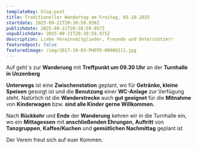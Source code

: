 ```yaml
---
templateKey: blog-post
title: Traditioneller Wandertag am Freitag, 03.10.2025
startdate: 2025-09-21T20:30:59.938Z
publishdate: 2025-09-21T20:30:59.957Z
unpublishdate: 2025-09-21T20:30:59.975Z
description: Liebe Vereinsmitglieder, Freunde und Unterstützer!
featuredpost: false
featuredimage: /img/2017-10-03-PHOTO-00000211.jpg
---
```

A﻿uf geht`s zur **Wanderung** mit **Treffpunkt um 09.30 Uhr** an der **Turnhalle in Unzenberg**

**U﻿nterwegs** ist eine **Zwischenstation** geplant, wo für **Getränke, kleine Speisen** gesorgt ist und die **Benutzung** einer **WC-Anlage** zur Verfügung steht. Natürlich ist die **Wanderstrecke** auch **gut geeignet** für die **Mitnahme** von **Kinderwagen** bzw. **sind alle Kinder gerne Willkommen.**

N﻿ach **Rückkehr** und **Ende** der **Wanderung** kehren wir in die Turnhalle ein, wo ein **Mittagessen** mit **anschließenden Ehrungen**, **Auftritt** von **Tanzgruppen**, **Kaffee/Kuchen** und **gemütlichen Nachmittag** geplant ist 

D﻿er Verein freut sich auf euer Kommen.